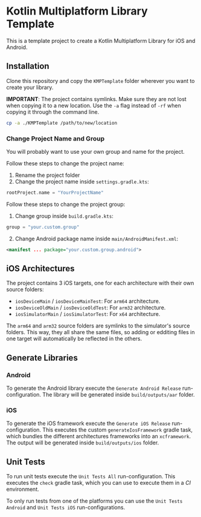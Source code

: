 # Kotlin Multiplatform Library Template

This is a template project to create a Kotlin Multiplatform Library for iOS and Android.

## Installation

Clone this repository and copy the `KMPTemplate` folder wherever you want to create your library.

**IMPORTANT**: The project contains symlinks. Make sure they are not lost when copying it to a new location. Use the `-a` flag instead of `-rf` when copying it through the command line.
```bash
cp -a ./KMPTemplate /path/to/new/location
```

### Change Project Name and Group

You will probably want to use your own group and name for the project.

Follow these steps to change the project name:

1. Rename the project folder
2. Change the project name inside `settings.gradle.kts`:
```kotlin
rootProject.name = "YourProjectName"
```

Follow these steps to change the project group:

1. Change group inside `build.gradle.kts`:
```kotlin
group = "your.custom.group"
```
2. Change Android package name inside `main/AndroidManifest.xml`:
```xml
<manifest ... package="your.custom.group.android">
```

## iOS Architectures

The project contains 3 iOS targets, one for each architecture with their own source folders:

* `iosDeviceMain` / `iosDeviceMainTest`: For `arm64` architecture.
* `iosDeviceOldMain` / `iosDeviceOldTest`: For `arm32` architecture.
* `iosSimulatorMain` / `iosSimulatorTest`: For `x64` architecture.

The `arm64` and `arm32` source folders are symlinks to the simulator's source folders. This way, they all share the same files, so adding or edditing files in one target will automatically be reflected in the others.

## Generate Libraries

### Android

To generate the Android library execute the `Generate Android Release` run-configuration. The library will be generated inside `build/outputs/aar` folder.

### iOS

To generate the iOS framework execute the `Generate iOS Release` run-configuration. This executes the custom `generateIosFramework` gradle task, which bundles the different architectures frameworks into an `xcframework`. The output will be generated inside `build/outputs/ios` folder.

## Unit Tests

To run unit tests execute the `Unit Tests All` run-configuration. This executes the `check` gradle task, which you can use to execute them in a _CI_ environment.

To only run tests from one of the platforms you can use the `Unit Tests Android` and `Unit Tests iOS` run-configurations.
